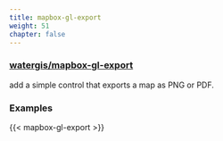 ```yaml
---
title: mapbox-gl-export
weight: 51
chapter: false
---
```


### [watergis/mapbox-gl-export](https://github.com/watergis/mapbox-gl-export)

add a simple control that exports a map as PNG or PDF.

### Examples

{{< mapbox-gl-export >}}
